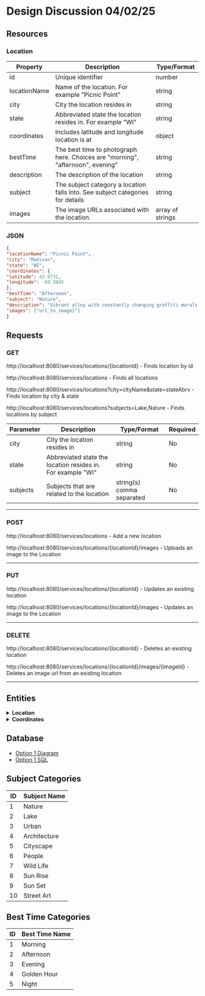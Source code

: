 # Design Discussion 04/02/25

## Resources

### Location

|Property| Description                                                                    |Type/Format|
|---|--------------------------------------------------------------------------------|---|
|id| Unique identifier                                                              |number|
|locationName| Name of the location. For example "Picnic Point"                               |string|
|city| City the location resides in                                                   |string|
|state| Abbreviated state the location resides in. For example "WI"                    |string|
|coordinates| Includes latitude and longitude location is at                                 |object|
|bestTime| The best time to photograph here. Choices are "morning", "afternoon", evening" |string|
|description| The description of the location                                                |string|
|subject| The subject category a location falls into. See subject categories for details |string|
|images| The image URLs associated with the location.                                   |array of strings|

### JSON
```json
{
"locationName": "Picnic Point",
"city": "Madison",
"state": "WI",
"coordinates": {
"latitude": 43.0731,
"longitude": -89.3845
},
"bestTime": "Afternoon",
"subject": "Nature",
"description": "Vibrant alley with constantly changing graffiti murals.",
"images": ["url_to_image1"]
}
```



## Requests


### GET

http://localhost:8080/services/locations/{locationId} - Finds location by id


http://localhost:8080/services/locations - Finds all locations

http://localhost:8080/services/locations?city=cityName&state=stateAbrv - Finds location by city & state

http://localhost:8080/services/locations?subjects=Lake,Nature - Finds locations by subject

|Parameter|Description|Type/Format| Required |
|---|---|---|---|
|city|City the location resides in|string| No|
|state|Abbreviated state the location resides in. For example "WI"|string| No|
|subjects|Subjects that are related to the location|string(s) comma separated| No|


---

### POST

http://localhost:8080/services/locations -  Add a new location<br>

http://localhost:8080/services/locations/{locationId}/images - Uploads an image to the Location<br>

---

### PUT 
http://localhost:8080/services/locations/{locationId} - Updates an existing location

http://localhost:8080/services/locations/{locationId}/images - Updates an image to the Location<br>

---

### DELETE
http://localhost:8080/services/locations/{locationId} - Deletes an existing location

http://localhost:8080/services/locations/{locationId}/images/{imageId} - Deletes an image url from an existing location

---


## Entities

<details>
<summary><strong>Location</strong></summary>

- private String locationName;
- private String city;
- private String stateCode;
- private Coordinates coordinates
- private String bestTime;
- private String description;
- private String Subject;
- private List\<String> images;
</details>

<details>
<summary><strong>Coordinates</strong></summary>

- private double latitude;
- private double longitude;
</details>

## Database
* [Option 1 Diagram](db/db_design_option2.png)
* [Option 1 SQL](db/createTablesOp2.sql)

## Subject Categories
| ID | Subject Name    |
|----|-----------------|
| 1  | Nature          |
| 2  | Lake            |
| 3  | Urban           |
| 4  | Architecture    |
| 5  | Cityscape       |
| 6  | People          |
| 7  | Wild Life       |
| 8  | Sun Rise        |
| 9  | Sun Set         |
| 10 | Street Art |

## Best Time Categories
| ID | Best Time Name |
|----|----------------|
| 1  | Morning        |
| 2  | Afternoon      |
| 3  | Evening        |
| 4  | Golden Hour    |
| 5  | Night          |